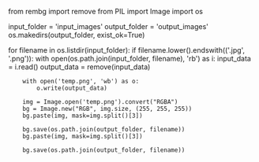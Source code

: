from rembg import remove
from PIL import Image
import os

input_folder = 'input_images'
output_folder = 'output_images'
os.makedirs(output_folder, exist_ok=True)

for filename in os.listdir(input_folder):
    if filename.lower().endswith(('.jpg', '.png')):
        with open(os.path.join(input_folder, filename), 'rb') as i:
            input_data = i.read()
            output_data = remove(input_data)
        
        with open('temp.png', 'wb') as o:
            o.write(output_data)

        img = Image.open('temp.png').convert("RGBA")
        bg = Image.new("RGB", img.size, (255, 255, 255))
        bg.paste(img, mask=img.split()[3])

        bg.save(os.path.join(output_folder, filename))
        bg.paste(img, mask=img.split()[3])

        bg.save(os.path.join(output_folder, filename))
